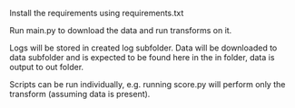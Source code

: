 
Install the requirements using requirements.txt

Run main.py to download the data and run transforms on it.

Logs will be stored in created log subfolder.
Data will be downloaded to data subfolder and is expected to be found here in the in folder, data is output to out folder.

Scripts can be run individually, e.g. running score.py will perform only the transform (assuming data is present).
